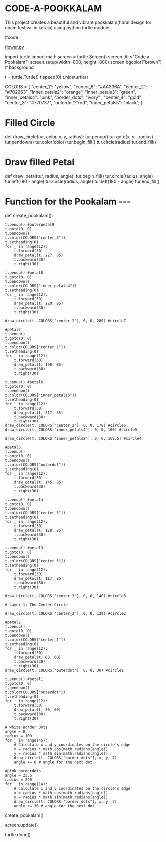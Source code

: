 # CODE-A-POOKKALAM
This project creates a beautiful and vibrant pookkalam(floral design for onam festival in kerala) using python turtle module.

#code

[flower.py](https://github.com/user-attachments/files/22073221/flower.py)


import turtle
import math
screen = turtle.Screen()
screen.title("Code a Pookalam")
screen.setup(width=800, height=800)
screen.bgcolor("brown")  # background

t = turtle.Turtle()
t.speed(0)
t.hideturtle()

COLORS = {
    "center_1": "yellow",
    "center_6": "#AA336A",
    "center_2": "#702963",
    "inner_petals2": "orange",
    "inner_petals3": "green",
    "inner_petals4": "pink",
    "border_dots": "ivory" ,
    "center_4": "gold",
    "center_3": "#770737",
    "outerdot":"red",
    "inner_petals5": "black",
}


# Filled Circle 

def draw_circle(tur, color, x, y, radius):
    tur.penup()
    tur.goto(x, y - radius)
    tur.pendown()
    tur.color(color)
    tur.begin_fill()
    tur.circle(radius)
    tur.end_fill()

# Draw filled Petal 
def draw_petal(tur, radius, angle):
    tur.begin_fill()
    tur.circle(radius, angle)
    tur.left(180 - angle)
    tur.circle(radius, angle)
    tur.left(180 - angle)
    tur.end_fill()

# Function for the Pookalam ---
def create_pookalam():
   
    t.penup() #outerpetal9
    t.goto(0, 0)
    t.pendown()
    t.color(COLORS["center_3"])
    t.setheading(0)
    for _ in range(12):
        t.forward(30)
        draw_petal(t, 227, 85)
        t.backward(30)
        t.right(30)

    t.penup() #petal8
    t.goto(0, 0)
    t.pendown()
    t.color(COLORS["inner_petals4"])
    t.setheading(0)
    for _ in range(12):
        t.forward(30)
        draw_petal(t, 220, 85)
        t.backward(30)
        t.right(30)

    draw_circle(t, COLORS["center_2"], 0, 0, 280) #circle7
    
    #petal7
    t.penup()
    t.goto(0, 0)
    t.pendown()
    t.color(COLORS["center_1"])
    t.setheading(0)
    for _ in range(12):
        t.forward(30)
        draw_petal(t, 190, 85)
        t.backward(30)
        t.right(30)

    t.penup() #petal6
    t.goto(0, 0)
    t.pendown()
    t.color(COLORS["inner_petals5"])
    t.setheading(0)
    for _ in range(12):
        t.forward(30)
        draw_petal(t, 217, 55)
        t.backward(30)
        t.right(30)
    draw_circle(t, COLORS["center_2"], 0, 0, 178) #circle6
    draw_circle(t, COLORS["inner_petals4"], 0, 0, 160) #circle5

    draw_circle(t, COLORS["inner_petals2"], 0, 0, 169.5) #circle4

    #petal5
    t.penup()
    t.goto(0, 0)
    t.pendown()
    t.color(COLORS["outerdot"])
    t.setheading(0)
    for _ in range(12):
        t.forward(30)
        draw_petal(t, 145, 85)
        t.backward(30)
        t.right(30)

    t.penup() #petal4
    t.goto(0, 0)
    t.pendown()
    t.color(COLORS["center_3"])
    t.setheading(0)
    for _ in range(12):
        t.forward(30)
        draw_petal(t, 128, 85)
        t.backward(30)
        t.right(30)

    t.penup() #petal3
    t.goto(0, 0)
    t.pendown()
    t.color(COLORS["center_6"])
    t.setheading(0)
    for _ in range(12):
        t.forward(30)
        draw_petal(t, 117, 85)
        t.backward(30)
        t.right(30)
   
    draw_circle(t, COLORS["center_3"], 0, 0, 140) #circle3
  
    # Layer 1: The Center Circle
    
    draw_circle(t, COLORS["center_2"], 0, 0, 129) #circle2
  
    #petal2
    t.penup()
    t.goto(0, 0)
    t.pendown()
    t.color(COLORS["center_1"])
    t.setheading(0)
    for _ in range(12):
        t.forward(30)
        draw_petal(t, 60, 60)
        t.backward(30)
        t.right(30)
    draw_circle(t, COLORS["outerdot"], 0, 0, 30) #circle1
    
    t.penup() #petal1
    t.goto(0, 0)
    t.pendown()
    t.color(COLORS["outerdot"])
    t.setheading(0)
    for _ in range(12):
        t.forward(30)
        draw_petal(t, 30, 60)
        t.backward(30)
        t.right(30)

    # white Border Dots
    angle = 0
    radius = 100
    for _ in range(45):
        # Calculate x and y coordinates on the circle's edge
        x = radius * math.cos(math.radians(angle))
        y = radius * math.sin(math.radians(angle))
        draw_circle(t, COLORS["border_dots"], x, y, 7)
        angle += 8 # angle for the next dot
        
    #pink borderdots   
    angle = 23.6
    radius = 290
    for _ in range(14):
        # Calculate x and y coordinates on the circle's edge
        x = radius * math.cos(math.radians(angle))
        y = radius * math.sin(math.radians(angle))
        draw_circle(t, COLORS["border_dots"], x, y, 7)
        angle += 30 # angle for the next dot
create_pookalam()

screen.update()

turtle.done()
